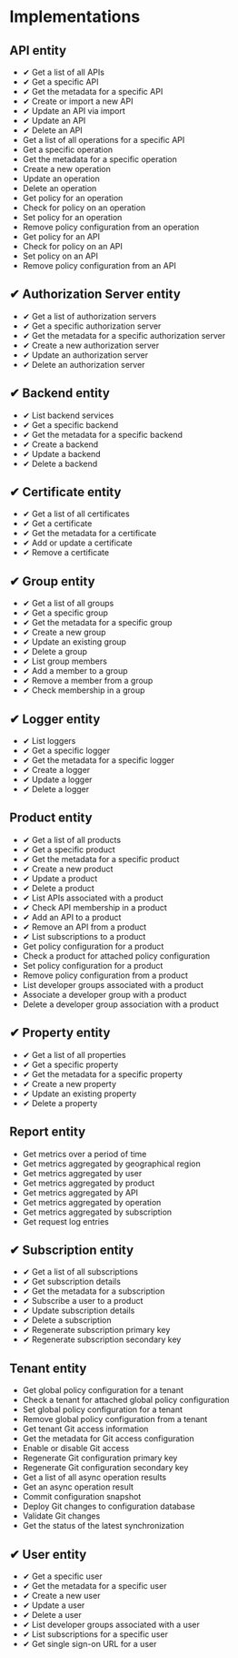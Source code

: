 # Implementations

## API entity

* ✔ Get a list of all APIs
* ✔ Get a specific API
* ✔ Get the metadata for a specific API
* ✔ Create or import a new API
* ✔ Update an API via import
* ✔ Update an API
* ✔ Delete an API
* Get a list of all operations for a specific API
* Get a specific operation
* Get the metadata for a specific operation
* Create a new operation
* Update an operation
* Delete an operation
* Get policy for an operation
* Check for policy on an operation
* Set policy for an operation
* Remove policy configuration from an operation
* Get policy for an API
* Check for policy on an API
* Set policy on an API
* Remove policy configuration from an API

## ✔ Authorization ​Server entity

* ✔ Get a list of authorization servers
* ✔ Get a specific authorization server
* ✔ Get the metadata for a specific authorization server
* ✔ Create a new authorization server
* ✔ Update an authorization server
* ✔ Delete an authorization server

## ✔ Backend entity

* ✔ List backend services
* ✔ Get a specific backend
* ✔ Get the metadata for a specific backend
* ✔ Create a backend
* ✔ Update a backend
* ✔ Delete a backend

## ✔ Certificate entity

* ✔ Get a list of all certificates
* ✔ Get a certificate
* ✔ Get the metadata for a certificate
* ✔ Add or update a certificate
* ✔ Remove a certificate

## ✔ Group entity

* ✔ Get a list of all groups
* ✔ Get a specific group
* ✔ Get the metadata for a specific group
* ✔ Create a new group
* ✔ Update an existing group
* ✔ Delete a group
* ✔ List group members
* ✔ Add a member to a group
* ✔ Remove a member from a group
* ✔ Check membership in a group

## ✔ Logger entity

* ✔ List loggers
* ✔ Get a specific logger
* ✔ Get the metadata for a specific logger
* ✔ Create a logger
* ✔ Update a logger
* ✔ Delete a logger

## Product entity

* ✔ Get a list of all products
* ✔ Get a specific product
* ✔ Get the metadata for a specific product
* ✔ Create a new product
* ✔ Update a product
* ✔ Delete a product
* ✔ List APIs associated with a product
* ✔ Check API membership in a product
* ✔ Add an API to a product
* ✔ Remove an API from a product
* ✔ List subscriptions to a product
* Get policy configuration for a product
* Check a product for attached policy configuration
* Set policy configuration for a product
* Remove policy configuration from a product
* List developer groups associated with a product
* Associate a developer group with a product
* Delete a developer group association with a product

## ✔ Property ​entity

* ✔ Get a list of all properties
* ✔ Get a specific property
* ✔ Get the metadata for a specific property
* ✔ Create a new property
* ✔ Update an existing property
* ✔ Delete a property

## Report entity

* Get metrics over a period of time
* Get metrics aggregated by geographical region
* Get metrics aggregated by user
* Get metrics aggregated by product
* Get metrics aggregated by API
* Get metrics aggregated by operation
* Get metrics aggregated by subscription
* Get request log entries

## ✔ Subscription entity

* ✔ Get a list of all subscriptions
* ✔ Get subscription details
* ✔ Get the metadata for a subscription
* ✔ Subscribe a user to a product
* ✔ Update subscription details
* ✔ Delete a subscription
* ✔ Regenerate subscription primary key
* ✔ Regenerate subscription secondary key

## Tenant entity

* Get global policy configuration for a tenant
* Check a tenant for attached global policy configuration
* Set global policy configuration for a tenant
* Remove global policy configuration from a tenant
* Get tenant Git access information
* Get the metadata for Git access configuration
* Enable or disable Git access
* Regenerate Git configuration primary key
* Regenerate Git configuration secondary key
* Get a list of all async operation results
* Get an async operation result
* Commit configuration snapshot
* Deploy Git changes to configuration database
* Validate Git changes
* Get the status of the latest synchronization

## ✔ User entity

* ✔ Get a specific user
* ✔ Get the metadata for a specific user
* ✔ Create a new user
* ✔ Update a user
* ✔ Delete a user
* ✔ List developer groups associated with a user
* ✔ List subscriptions for a specific user
* ✔ Get single sign-on URL for a user